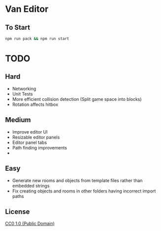 # Van Editor

## To Start

```bash
npm run pack && npm run start
```

# TODO

## Hard

- Networking
- Unit Tests
- More efficient collision detection (Split game space into blocks)
- Rotation affects hitbox

## Medium

- Improve editor UI
- Resizable editor panels
- Editor panel tabs
- Path finding improvements
- 

## Easy

- Generate new rooms and objects from template files rather than embedded strings
- Fix creating objects and rooms in other folders having incorrect import paths

## License

[CC0 1.0 (Public Domain)](LICENSE.md)
